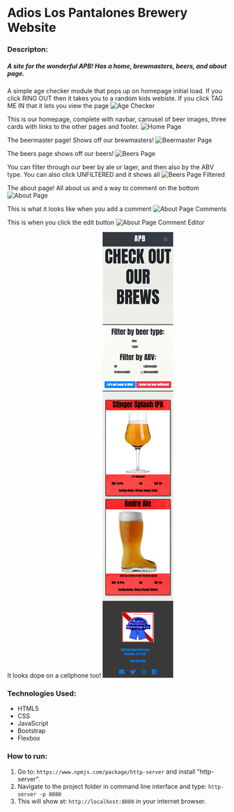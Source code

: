 # Adios Los Pantalones Brewery Website

### Descripton:
##### A site for the wonderful APB! Has a home, brewmasters, beers, and about page. 

A simple age checker module that pops up on homepage initial load. If you click RING OUT then it takes you to a random kids webiste. If you click TAG ME IN that it lets you view the page
![Age Checker](./assets/screenshots/age_checker.png)

This is our homepage, complete with navbar, carousel of beer images, three cards with links to the other pages and footer.
![Home Page](./assets/screenshots/home_page.png)

The beermaster page! Shows off our brewmasters!
![Beermaster Page](./assets/screenshots/beermaster_page.png)

The beers page shows off our beers!
![Beers Page](./assets/screenshots/beers_page.png)

You can filter through our beer by ale or lager, and then also by the ABV type. You can also click UNFILTERED and it shows all
![Beers Page Filtered](./assets/screenshots/beers_page_filtered.png)

The about page! All about us and a way to comment on the bottom
![About Page](./assets/screenshots/about_page.png)

This is what it looks like when you add a comment
![About Page Comments](./assets/screenshots/about_page_comments.png)

This is when you click the edit button
![About Page Comment Editor](./assets/screenshots/about_page_comment_editor.png)

It looks dope on a cellphone too!
![Cell Phone Size](./assets/screenshots/cellphone_size.png)

### Technologies Used: 
* HTML5
* CSS
* JavaScript
* Bootstrap
* Flexbox

### How to run:

1. Go to: `https://www.npmjs.com/package/http-server` and install "http-server".  
2. Navigate to the project folder in command line interface and type: `http-server -p 8080`  
3. This will show at: `http://localhost:8080` in your internet browser.  